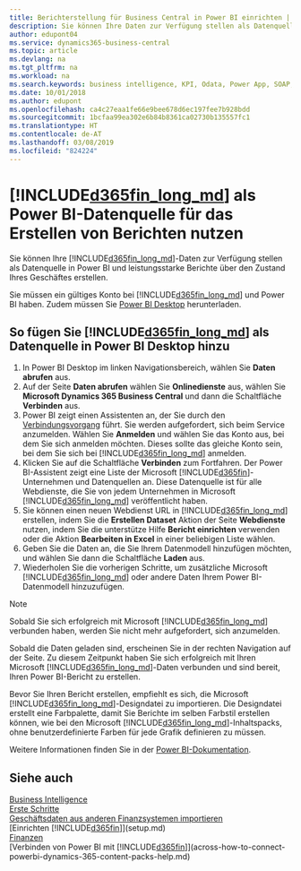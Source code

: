 ```yaml
---
title: Berichterstellung für Business Central in Power BI einrichten | Microsoft Docs
description: Sie können Ihre Daten zur Verfügung stellen als Datenquelle in Power BI und leistungsstarke Berichte über den Zustand Ihres Geschäftes erstellen.
author: edupont04
ms.service: dynamics365-business-central
ms.topic: article
ms.devlang: na
ms.tgt_pltfrm: na
ms.workload: na
ms.search.keywords: business intelligence, KPI, Odata, Power App, SOAP, analysis
ms.date: 10/01/2018
ms.author: edupont
ms.openlocfilehash: ca4c27eaa1fe66e9bee678d6ec197fee7b928bdd
ms.sourcegitcommit: 1bcfaa99ea302e6b84b8361ca02730b135557fc1
ms.translationtype: HT
ms.contentlocale: de-AT
ms.lasthandoff: 03/08/2019
ms.locfileid: "824224"
---
```

# <a name="using-included365finlongmdincludesd365finlongmdmd-as-power-bi-data-source-for-building-reports"></a>[!INCLUDE[d365fin_long_md](includes/d365fin_long_md.md)] als Power BI-Datenquelle für das Erstellen von Berichten nutzen
Sie können Ihre [!INCLUDE[d365fin_long_md](includes/d365fin_long_md.md)]-Daten zur Verfügung stellen als Datenquelle in Power BI und leistungsstarke Berichte über den Zustand Ihres Geschäftes erstellen.  

Sie müssen ein gültiges Konto bei [!INCLUDE[d365fin_long_md](includes/d365fin_long_md.md)] und Power BI haben. Zudem müssen Sie [Power BI Desktop](https://powerbi.microsoft.com/en-us/desktop/) herunterladen.  

## <a name="to-add-included365finlongmdincludesd365finlongmdmd-as-a-data-source-in-power-bi-desktop"></a>So fügen Sie [!INCLUDE[d365fin_long_md](includes/d365fin_long_md.md)] als Datenquelle in Power BI Desktop hinzu
1. In Power BI Desktop im linken Navigationsbereich, wählen Sie **Daten abrufen** aus.
2. Auf der Seite **Daten abrufen** wählen Sie **Onlinedienste** aus, wählen Sie **Microsoft Dynamics 365 Business Central** und dann die Schaltfläche **Verbinden** aus.
3. Power BI zeigt einen Assistenten an, der Sie durch den [Verbindungsvorgang](across-how-to-connect-powerbi-dynamics-365-content-packs-help.md) führt. Sie werden aufgefordert, sich beim Service anzumelden. Wählen Sie **Anmelden** und wählen Sie das Konto aus, bei dem Sie sich anmelden möchten. Dieses sollte das gleiche Konto sein, bei dem Sie sich bei [!INCLUDE[d365fin_long_md](includes/d365fin_long_md.md)] anmelden.
4. Klicken Sie auf die Schaltfläche **Verbinden** zum Fortfahren. Der Power BI-Assistent zeigt eine Liste der Microsoft [!INCLUDE[d365fin](includes/d365fin_md.md)]-Unternehmen und Datenquellen an. Diese Datenquelle ist für alle Webdienste, die Sie von jedem Unternehmen in Microsoft [!INCLUDE[d365fin_long_md](includes/d365fin_long_md.md)] veröffentlicht haben.
5. Sie können einen neuen Webdienst URL in [!INCLUDE[d365fin_long_md](includes/d365fin_long_md.md)] erstellen, indem Sie die **Erstellen Dataset** Aktion der Seite **Webdienste** nutzen, indem Sie die unterstütze Hilfe **Bericht einrichten** verwenden oder die Aktion **Bearbeiten in Excel** in einer beliebigen Liste wählen.
6. Geben Sie die Daten an, die Sie Ihrem Datenmodell hinzufügen möchten, und wählen Sie dann die Schaltfläche **Laden** aus.
7. Wiederholen Sie die vorherigen Schritte, um zusätzliche Microsoft [!INCLUDE[d365fin_long_md](includes/d365fin_long_md.md)] oder andere Daten Ihrem Power BI-Datenmodell hinzuzufügen.

> [!NOTE]  
> Sobald Sie sich erfolgreich mit Microsoft [!INCLUDE[d365fin_long_md](includes/d365fin_long_md.md)] verbunden haben, werden Sie nicht mehr aufgefordert, sich anzumelden.

Sobald die Daten geladen sind, erscheinen Sie in der rechten Navigation auf der Seite. Zu diesem Zeitpunkt haben Sie sich erfolgreich mit Ihren Microsoft [!INCLUDE[d365fin_long_md](includes/d365fin_long_md.md)]-Daten verbunden und sind bereit, Ihren Power BI-Bericht zu erstellen. 

Bevor Sie Ihren Bericht erstellen, empfiehlt es sich, die Microsoft [!INCLUDE[d365fin_long_md](includes/d365fin_long_md.md)]-Designdatei zu importieren.  Die Designdatei erstellt eine Farbpalette, damit Sie Berichte im selben Farbstil erstellen können, wie bei den Microsoft [!INCLUDE[d365fin_long_md](includes/d365fin_long_md.md)]-Inhaltspacks, ohne benutzerdefinierte Farben für jede Grafik definieren zu müssen.

Weitere Informationen finden Sie in der [Power BI-Dokumentation](https://powerbi.microsoft.com/documentation/powerbi-landing-page/).

## <a name="see-also"></a>Siehe auch
[Business Intelligence](bi.md)  
[Erste Schritte](product-get-started.md)  
[Geschäftsdaten aus anderen Finanzsystemen importieren](across-import-data-configuration-packages.md)  
[Einrichten [!INCLUDE[d365fin](includes/d365fin_md.md)]](setup.md)   
[Finanzen](finance.md)  
[Verbinden von Power BI mit [!INCLUDE[d365fin](includes/d365fin_md.md)]](across-how-to-connect-powerbi-dynamics-365-content-packs-help.md)  
